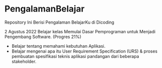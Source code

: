 # PengalamanBelajar
Repository Ini Berisi Pengalaman BelajarKu di Dicoding

2 Agustus 2022
Belajar kelas Memulai Dasar Pemprograman untuk Menjadi Pengembang Software. (Progres 21%)
  * Belajar tentang memahami kebutuhan Aplikasi.
  * Belajar mengenai apa itu User Requirement Specification (URS) & proses pembuatan spesifikasi teknis aplikasi pandangan dari beberapa stakeholder.
